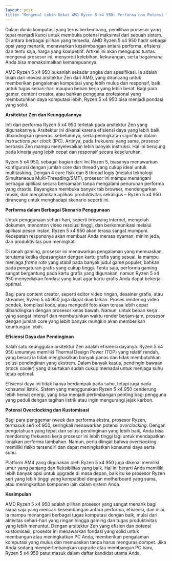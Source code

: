 ```yaml
---
layout: post
title: "Mengenal Lebih Dekat AMD Ryzen 5 x4 950: Performa dan Potensi Tersembunyi"
---
```


Dalam dunia komputasi yang terus berkembang, pemilihan prosesor yang tepat menjadi kunci untuk membuka potensi maksimal dari sebuah sistem. Di antara berbagai pilihan yang tersedia, AMD Ryzen 5 x4 950 hadir sebagai opsi yang menarik, menawarkan keseimbangan antara performa, efisiensi, dan tentu saja, harga yang kompetitif. Artikel ini akan mengupas tuntas mengenai prosesor ini, menyoroti kelebihan, kekurangan, serta bagaimana Anda bisa memaksimalkan kemampuannya.

AMD Ryzen 5 x4 950 bukanlah sekadar angka dan spesifikasi. Ia adalah buah dari inovasi arsitektur Zen dari AMD, yang dirancang untuk memberikan pengalaman komputasi yang lebih mulus dan responsif, baik untuk tugas sehari-hari maupun beban kerja yang lebih berat. Bagi para gamer, content creator, atau bahkan pengguna profesional yang membutuhkan daya komputasi lebih, Ryzen 5 x4 950 bisa menjadi pondasi yang solid.

**Arsitektur Zen dan Keunggulannya**

Inti dari performa Ryzen 5 x4 950 terletak pada arsitektur Zen yang digunakannya. Arsitektur ini dikenal karena efisiensi daya yang lebih baik dibandingkan generasi sebelumnya, serta peningkatan signifikan dalam *instructions per clock* (IPC). Artinya, pada frekuensi yang sama, prosesor berbasis Zen mampu menyelesaikan lebih banyak instruksi. Hal ini berujung pada kinerja yang lebih cepat dan responsif secara keseluruhan.

Ryzen 5 x4 950, sebagai bagian dari lini Ryzen 5, biasanya menawarkan konfigurasi dengan jumlah core dan thread yang cukup ideal untuk multitasking. Dengan 4 core fisik dan 8 thread logis (melalui teknologi Simultaneous Multi-Threading/SMT), prosesor ini mampu menangani berbagai aplikasi secara bersamaan tanpa mengalami penurunan performa yang drastis. Bayangkan membuka banyak tab browser, mendengarkan musik, dan menjalankan aplikasi produktivitas sekaligus – Ryzen 5 x4 950 dirancang untuk menghadapi skenario seperti ini.

**Performa dalam Berbagai Skenario Penggunaan**

Untuk penggunaan sehari-hari, seperti browsing internet, mengolah dokumen, menonton video resolusi tinggi, dan berkomunikasi melalui aplikasi pesan instan, Ryzen 5 x4 950 akan terasa sangat mumpuni. Kecepatan responsnya akan membuat Anda merasa nyaman, minim jeda, dan produktivitas pun meningkat.

Di ranah gaming, prosesor ini menawarkan pengalaman yang memuaskan, terutama ketika dipasangkan dengan kartu grafis yang sesuai. Ia mampu menjaga *frame rate* yang stabil pada banyak judul game populer, bahkan pada pengaturan grafis yang cukup tinggi. Tentu saja, performa gaming sangat bergantung pada kartu grafis yang digunakan, namun Ryzen 5 x4 950 menyediakan fondasi yang kuat agar kartu grafis Anda dapat bekerja optimal.

Bagi para content creator, seperti editor video ringan, desainer grafis, atau streamer, Ryzen 5 x4 950 juga dapat diandalkan. Proses rendering video pendek, kompilasi kode, atau mengedit foto akan terasa lebih cepat dibandingkan dengan prosesor kelas bawah. Namun, untuk beban kerja yang sangat intensif dan membutuhkan waktu render berjam-jam, prosesor dengan jumlah core yang lebih banyak mungkin akan memberikan keuntungan lebih.

**Efisiensi Daya dan Pendinginan**

Salah satu keunggulan arsitektur Zen adalah efisiensi dayanya. Ryzen 5 x4 950 umumnya memiliki Thermal Design Power (TDP) yang relatif rendah, yang berarti ia tidak menghasilkan banyak panas dan tidak membutuhkan solusi pendinginan yang ekstrem. Dalam banyak kasus, pendingin bawaan (stock cooler) yang disertakan sudah cukup memadai untuk menjaga suhu tetap optimal.

Efisiensi daya ini tidak hanya berdampak pada suhu, tetapi juga pada konsumsi listrik. Sistem yang menggunakan Ryzen 5 x4 950 cenderung lebih hemat energi, yang bisa menjadi pertimbangan penting bagi pengguna yang peduli dengan tagihan listrik atau ingin mengurangi jejak karbon.

**Potensi Overclocking dan Kustomisasi**

Bagi para penggemar *tweak* dan performa ekstra, prosesor Ryzen, termasuk seri x4 950, seringkali menawarkan potensi *overclocking*. Dengan pengetahuan yang tepat dan solusi pendinginan yang lebih baik, Anda bisa mendorong frekuensi kerja prosesor ini lebih tinggi lagi untuk mendapatkan lonjakan performa tambahan. Namun, perlu diingat bahwa *overclocking* memiliki risiko tersendiri dan dapat meningkatkan konsumsi daya serta suhu.

Platform AM4 yang digunakan oleh Ryzen 5 x4 950 juga dikenal memiliki umur yang panjang dan fleksibilitas yang baik. Hal ini berarti Anda memiliki lebih banyak opsi untuk upgrade di masa depan, baik itu ke prosesor Ryzen seri yang lebih tinggi yang kompatibel dengan motherboard yang sama, atau meningkatkan komponen lain dalam sistem Anda.

**Kesimpulan**

AMD Ryzen 5 x4 950 adalah pilihan prosesor yang sangat menarik bagi siapa saja yang mencari keseimbangan antara performa, efisiensi, dan nilai. Ia mampu menangani berbagai tugas komputasi dengan baik, mulai dari aktivitas sehari-hari yang ringan hingga gaming dan tugas produktivitas yang lebih menuntut. Dengan arsitektur Zen yang efisien dan potensi kustomisasi, prosesor ini menawarkan fondasi yang solid untuk membangun atau meningkatkan PC Anda, memberikan pengalaman komputasi yang mulus dan memuaskan tanpa harus menguras dompet. Jika Anda sedang mempertimbangkan upgrade atau membangun PC baru, Ryzen 5 x4 950 patut masuk dalam daftar kandidat utama Anda.
